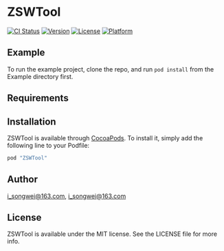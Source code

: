 # ZSWTool

[![CI Status](http://img.shields.io/travis/i_songwei@163.com/ZSWTool.svg?style=flat)](https://travis-ci.org/i_songwei@163.com/ZSWTool)
[![Version](https://img.shields.io/cocoapods/v/ZSWTool.svg?style=flat)](http://cocoapods.org/pods/ZSWTool)
[![License](https://img.shields.io/cocoapods/l/ZSWTool.svg?style=flat)](http://cocoapods.org/pods/ZSWTool)
[![Platform](https://img.shields.io/cocoapods/p/ZSWTool.svg?style=flat)](http://cocoapods.org/pods/ZSWTool)

## Example

To run the example project, clone the repo, and run `pod install` from the Example directory first.

## Requirements

## Installation

ZSWTool is available through [CocoaPods](http://cocoapods.org). To install
it, simply add the following line to your Podfile:

```ruby
pod "ZSWTool"
```

## Author

i_songwei@163.com, i_songwei@163.com

## License

ZSWTool is available under the MIT license. See the LICENSE file for more info.
